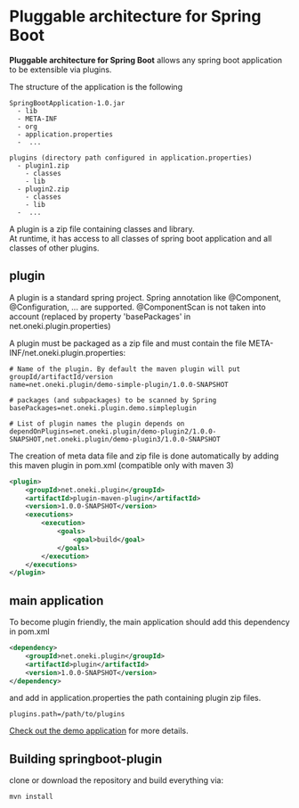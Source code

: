# Pluggable architecture for Spring Boot

**Pluggable architecture for Spring Boot** allows any spring boot application to be extensible via plugins.

The structure of the application is the following
```
SpringBootApplication-1.0.jar
  - lib
  - META-INF
  - org
  - application.properties
  -  ...

plugins (directory path configured in application.properties)
  - plugin1.zip
    - classes
    - lib
  - plugin2.zip
    - classes
    - lib
  -  ...
```

A plugin is a zip file containing classes and library.  
At runtime, it has access to all classes of spring boot application and all classes of other plugins.

## plugin
A plugin is a standard spring project. Spring annotation like @Component, @Configuration, ... are supported. @ComponentScan is not taken into account (replaced by property 'basePackages' in net.oneki.plugin.properties) 

A plugin must be packaged as a zip file and must contain the file META-INF/net.oneki.plugin.properties:
```properties
# Name of the plugin. By default the maven plugin will put groupId/artifactId/version
name=net.oneki.plugin/demo-simple-plugin/1.0.0-SNAPSHOT

# packages (and subpackages) to be scanned by Spring
basePackages=net.oneki.plugin.demo.simpleplugin

# List of plugin names the plugin depends on
dependOnPlugins=net.oneki.plugin/demo-plugin2/1.0.0-SNAPSHOT,net.oneki.plugin/demo-plugin3/1.0.0-SNAPSHOT
```
The creation of meta data file and zip file is done automatically by adding this maven plugin in pom.xml (compatible only with maven 3)
```xml
<plugin>
	<groupId>net.oneki.plugin</groupId>
	<artifactId>plugin-maven-plugin</artifactId>
	<version>1.0.0-SNAPSHOT</version>
	<executions>
		<execution>
			<goals>
				<goal>build</goal>
			</goals>
		</execution>
	</executions>
</plugin>
```

## main application
To become plugin friendly, the main application should add this dependency in pom.xml
```xml
<dependency>
	<groupId>net.oneki.plugin</groupId>
	<artifactId>plugin</artifactId>
	<version>1.0.0-SNAPSHOT</version>
</dependency>
```
and add in application.properties the path containing plugin zip files.
```properties
plugins.path=/path/to/plugins
```

[Check out the demo application](demo-plugin) for more details.

## Building springboot-plugin
clone or download the repository and build everything via: 
```
mvn install
```